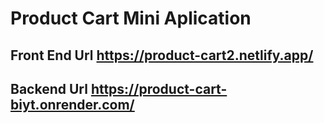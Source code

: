# Product Cart Mini Aplication

## Front End Url https://product-cart2.netlify.app/

## Backend Url https://product-cart-biyt.onrender.com/
